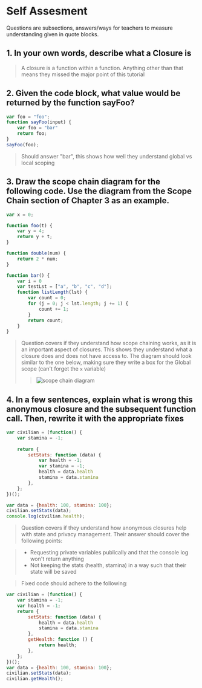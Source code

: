 # Self Assesment
Questions are subsections, answers/ways for teachers to measure understanding given in quote blocks.

## 1. In your own words, describe what a Closure is
> A closure is a function within a function. Anything other than that means they missed the major point of this tutorial

## 2. Given the code block, what value would be returned by the function sayFoo?

~~~javascript
var foo = "foo";
function sayFoo(input) {
	var foo = "bar"
	return foo;
}
sayFoo(foo);
~~~
> Should answer "bar", this shows how well they understand global vs local scoping

## 3. Draw the scope chain diagram for the following code. Use the diagram from the Scope Chain section of Chapter 3 as an example.
~~~javascript
var x = 0;

function foo(t) {
	var y = 4;
	return y + t;
}

function double(num) {
	return 2 * num;
}

function bar() {
	var i = 0
	var testLst = ["a", "b", "c", "d"];
	function listLength(lst) {
		var count = 0;
		for (j = 0; j < lst.length; j += 1) {
			count += 1;
		}
		return count;
	}
}
~~~
> Question covers if they understand how scope chaining works, as it is an important aspect of closures. This shows they understand what a closure does and does not have access to.
> The diagram should look similar to the one below, making sure they write a box for the Global scope (can't forget the `x` variable)
> > ![scope chain diagram](https://i.imgur.com/exjlDIn.png)

## 4. In a few sentences, explain what is wrong this anonymous closure and the subsequent function call. Then, rewrite it with the appropriate fixes
~~~javascript
var civilian = (function() {
	var stamina = -1;
	
	return {
		setStats: function (data) {
			var health = -1;
			var stamina = -1;
			health = data.health
			stamina = data.stamina
		},
	};
})();

var data = {health: 100, stamina: 100};
civilian.setStats(data);
console.log(civilian.health);
~~~
> Question covers if they understand how anonymous closures help with state and privacy management. Their answer should cover the following points:

> * Requesting private variables publically and that the console log won't return anything
> * Not keeping the stats (health, stamina) in a way such that their state will be saved

> Fixed code should adhere to the following:
~~~javascript
var civilian = (function() {
	var stamina = -1;
	var health = -1;
	return {
		setStats: function (data) {
			health = data.health
			stamina = data.stamina
		},
		getHealth: function () {
			return health;
		},
	};
})();
var data = {health: 100, stamina: 100};
civilian.setStats(data);
civilian.getHealth();
~~~
